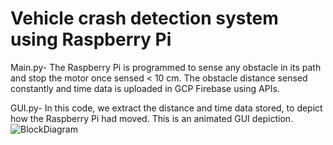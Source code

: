 # Vehicle crash detection system using Raspberry Pi 
Main.py- The Raspberry Pi is programmed to sense any obstacle in its path and stop the motor once sensed < 10 cm. The obstacle distance sensed constantly and time data is uploaded in GCP Firebase using APIs.  

GUI.py- In this code, we extract the distance and time data stored, to depict how the Raspberry Pi had moved. This is an animated GUI depiction.
![BlockDiagram](https://github.com/NirekS/Vehicle-Crash-Detection-with-GUI-implementation-from-cloud/assets/78590699/5299ba89-266e-4a91-a615-370f4e392333)
